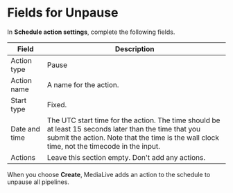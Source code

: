 # Fields for Unpause<a name="schedule-fields-for-unpause"></a>

In **Schedule action settings**, complete the following fields\.


| Field | Description | 
| --- | --- | 
| Action type | Pause | 
| Action name | A name for the action\.  | 
|  Start type  | Fixed\. | 
| Date and time |  The UTC start time for the action\. The time should be at least 15 seconds later than the time that you submit the action\. Note that the time is the wall clock time, not the timecode in the input\.  | 
| Actions | Leave this section empty\. Don't add any actions\.  | 

When you choose **Create**, MediaLive adds an action to the schedule to unpause all pipelines\.